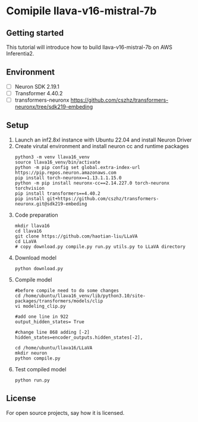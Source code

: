 # Comipile llava-v16-mistral-7b



## Getting started

This tutorial will introduce how to build llava-v16-mistral-7b on AWS Inferentia2.

## Environment 

- [ ] Neuron SDK 2.19.1
- [ ] Transformer 4.40.2
- [ ] transformers-neuronx https://github.com/cszhz/transformers-neuronx/tree/sdk219-embeding

## Setup
1. Launch an inf2.8xl instance with Ubuntu 22.04 and install Neuron Driver
2. Create virutal environment and install neuron cc and runtime packages
   ```
   python3 -m venv llava16_venv
   source llava16_venv/bin/activate
   python -m pip config set global.extra-index-url https://pip.repos.neuron.amazonaws.com
   pip install torch-neuronx==1.13.1.1.15.0
   python -m pip install neuronx-cc==2.14.227.0 torch-neuronx torchvision
   pip install transformers==4.40.2
   pip install git+https://github.com/cszhz/transformers-neuronx.git@sdk219-embeding
   ```
3. Code preparation
   ```
   mkdir llava16
   cd llava16
   git clone https://github.com/haotian-liu/LLaVA
   cd LLaVA
   # copy download.py compile.py run.py utils.py to LLaVA directory
   ``` 
4. Download model
   ```
   python download.py
   ```
5. Compile model
   ```
   #before compile need to do some changes
   cd /home/ubuntu/llava16_venv/lib/python3.10/site-packages/transformers/models/clip
   vi modeling_clip.py

   #add one line in 922
   output_hidden_states= True

   #change line 868 adding [-2]
   hidden_states=encoder_outputs.hidden_states[-2],

   cd /home/ubuntu/llava16/LLaVA
   mkdir neuron
   python compile.py
   ```
6. Test compiled model
   ```
   python run.py
   ``` 

## License
For open source projects, say how it is licensed.


